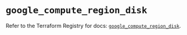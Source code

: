 # `google_compute_region_disk`

Refer to the Terraform Registry for docs: [`google_compute_region_disk`](https://registry.terraform.io/providers/hashicorp/google/6.6.0/docs/resources/compute_region_disk).
